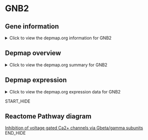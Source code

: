 <h1>GNB2</h1>

<h2>Gene information</h2>
<details>
  <summary>Click to view the depmap.org information for GNB2</summary>
  <iframe src="https://depmap.org/portal/gene/GNB2?tab=about" style="border:none;width:100%;height:800px"></iframe>
</details>

<h2>Depmap overview</h2>
<details>
  <summary>Click to view the depmap.org summary for GNB2</summary>
  <iframe src="https://depmap.org/portal/gene/GNB2?tab=overview" style="border:none;width:100%;height:800px"></iframe>
</details>

<h2>Depmap expression</h2>
<details>
  <summary>Click to view the depmap.org expression data for GNB2</summary>
  <iframe src="https://depmap.org/portal/gene/GNB2?tab=characterization" style="border:none;width:100%;height:800px"></iframe>
</details>


START_HIDE
<h2>Reactome Pathway diagram</h2>
<a href="https://reactome.org/PathwayBrowser/#/R-HSA-997272">Inhibition  of voltage gated Ca2+ channels via Gbeta/gamma subunits</a>
END_HIDE


